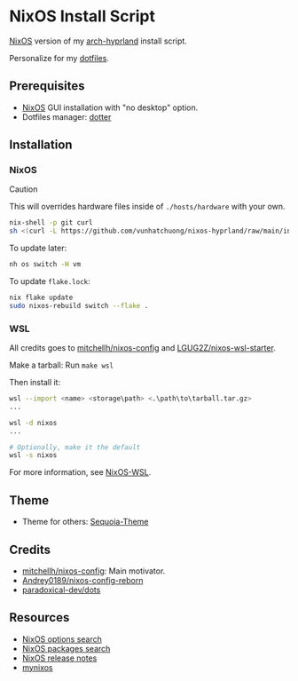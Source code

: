 # NixOS Install Script

[NixOS](https://nixos.org/) version of my [arch-hyprland](https://github.com/vunhatchuong/arch-hyprland) install script.

Personalize for my [dotfiles](https://github.com/vunhatchuong/.dotfiles).

## Prerequisites

- [NixOS](https://nixos.org/download/#nixos-iso) GUI installation with "no desktop" option.
- Dotfiles manager: [dotter](https://github.com/SuperCuber/dotter/)

## Installation

### NixOS

> [!CAUTION]
> This will overrides hardware files inside of `./hosts/hardware` with your own.

```bash
nix-shell -p git curl
sh <(curl -L https://github.com/vunhatchuong/nixos-hyprland/raw/main/install.sh)
```

To update later:

```bash
nh os switch -H vm
```

To update `flake.lock`:

```bash
nix flake update
sudo nixos-rebuild switch --flake .
```

### WSL

All credits goes to [mitchellh/nixos-config](https://github.com/mitchellh/nixos-config) and [LGUG2Z/nixos-wsl-starter](https://github.com/LGUG2Z/nixos-wsl-starter).

Make a tarball: Run `make wsl`

Then install it:

```bash
wsl --import <name> <storage\path> <.\path\to\tarball.tar.gz>
...

wsl -d nixos
...

# Optionally, make it the default
wsl -s nixos
```

For more information, see [NixOS-WSL](https://github.com/nix-community/NixOS-WSL).


## Theme

- Theme for others: [Sequoia-Theme](https://github.com/Sequoia-Theme/)

## Credits

- [mitchellh/nixos-config](https://github.com/mitchellh/nixos-config): Main motivator.
- [Andrey0189/nixos-config-reborn](https://github.com/Andrey0189/nixos-config-reborn)
- [paradoxical-dev/dots](https://github.com/paradoxical-dev/dots)

## Resources

- [NixOS options search](https://search.nixos.org/options)
- [NixOS packages search](https://search.nixos.org/packages)
- [NixOS release notes](https://nixos.org/manual/nixos/stable/release-notes)
- [mynixos](https://mynixos.com/)

